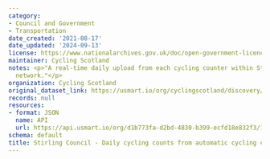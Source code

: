```yaml
---
category:
- Council and Government
- Transportation
date_created: '2021-08-17'
date_updated: '2024-09-13'
license: https://www.nationalarchives.gov.uk/doc/open-government-licence/version/3/
maintainer: Cycling Scotland
notes: <p>"A real-time daily upload from each cycling counter within Stirling Council's
  network."</p>
organization: Cycling Scotland
original_dataset_link: https://usmart.io/org/cyclingscotland/discovery/discovery-view-detail/2baff59f-b06f-4424-b6d9-9dc0d8c1d376
records: null
resources:
- format: JSON
  name: API
  url: https://api.usmart.io/org/d1b773fa-d2bd-4830-b399-ecfd18e832f3/127ececb-bc70-46de-a637-e159b89c6d19/1/urql
schema: default
title: Stirling Council - Daily cycling counts from automatic cycling counters
---
```

